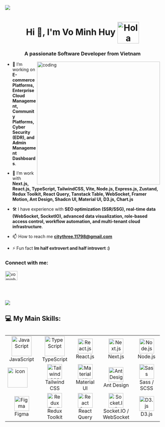 <img src="https://backiee.com/static/wallpapers/1000x563/386745.jpg"/>
<h1 align="center">Hi 👋, I'm Vo Minh Huy <img alt="Hola" height="70px" width="70px" align="center" src="https://c.tenor.com/fYg91qBpDdgAAAAi/bongo-cat-transparent.gif"></img></h1>
<h3 align="center">A passionate Software Developer from Vietnam</h3>
<img align="right" alt="coding" width="400" src="https://notioly.com/wp-content/uploads/2023/06/256.Exploring-The-Globe.png">


- 🔭 I’m  working on **E-commerce Platforms, Enterprise Cloud Management, Community Platforms, Cyber Security (EDR), and Admin Management Dashboards**.

- 🌱 I’m  work with **Next.js, React.js, TypeScript, TailwindCSS, Vite, Node.js, Express.js, Zustand, Redux Toolkit, React Query, Tanstack Table, WebSocket, Framer Motion, Ant Design, Shadcn UI, Material UI, D3.js, Chart.js**

- 🛠 I have experience with **SEO optimization (SSR/SSG), real-time data (WebSocket, SocketIO), advanced data visualization, role-based access control, workflow automation, and multi-tenant cloud infrastructure**.
  
- 📫 How to reach me **citythree.11798@gmail.com**

- ⚡ Fun fact **Im half extrovert and half introvert :)**




<h3 align="left">Connect with me:</h3>
<p align="left">
<a href="https://www.linkedin.com/in/tiroxuki0" target="blank"><img align="center" src="https://raw.githubusercontent.com/rahuldkjain/github-profile-readme-generator/master/src/images/icons/Social/linked-in-alt.svg" alt="vominhhuy" height="30" width="40" /></a>
<!-- <a href="https://instagram.com/ntl_3101" target="blank"><img align="center" src="https://raw.githubusercontent.com/rahuldkjain/github-profile-readme-generator/master/src/images/icons/Social/instagram.svg" alt="ntl_3101" height="30" width="40" /></a> -->
</p>
</br>
</br>
</br>
<img src="https://user-images.githubusercontent.com/73097560/115834477-dbab4500-a447-11eb-908a-139a6edaec5c.gif">

###


###

## 💻 My Main Skills:
<div style="display: flex; align-items: flex-start; align: center">
<table align="center">
    <tr>
        <td align="center" width="200">
            <img src="https://techstack-generator.vercel.app/js-icon.svg" alt="JavaScript" width="65" height="65" />
            <br>JavaScript
        </td>
        <td align="center" width="200">
            <img src="https://techstack-generator.vercel.app/ts-icon.svg" alt="TypeScript" width="65" height="65" />
            <br>TypeScript
        </td>
        <td align="center" width="200">
            <img src="https://techstack-generator.vercel.app/react-icon.svg" width="48" height="48" alt="React.js" />
            <br>React.js
        </td>
        <td align="center" width="200">
            <img src="https://skillicons.dev/icons?i=nextjs" width="48" height="48" alt="Next.js" />
            <br>Next.js
        </td>
        <td align="center" width="200">
            <img src="https://skillicons.dev/icons?i=nodejs" width="48" height="48" alt="Node.js" />
            <br>Node.js
        </td>
    </tr>
    <tr>
      </td>
            <td align="center" width="200">
            <div style="display: flex; align-items: flex-start;"><img src="https://techstack-generator.vercel.app/restapi-icon.svg" alt="icon" width="65" height="65" /></div>
        </td>
        <td align="center" width="200">
            <img src="https://skillicons.dev/icons?i=tailwind" width="48" height="48" alt="Tailwind CSS" />
            <br>Tailwind CSS
        </td>
        <td align="center" width="200">
            <img src="https://skillicons.dev/icons?i=materialui" width="48" height="48" alt="Material UI" />
            <br>Material UI
        </td>
        <td align="center" width="200">
            <img src="https://cdn.simpleicons.org/antdesign/0170FE" width="48" height="48" alt="Ant Design" />
            <br>Ant Design
        </td>
        <td align="center" width="200">
            <img src="https://techstack-generator.vercel.app/sass-icon.svg" width="48" height="48" alt="Sass" />
            <br>Sass / SCSS
        </td>
    </tr>
    <tr>
    <td align="center" width="200">
            <img src="https://skillicons.dev/icons?i=figma" width="48" height="48" alt="Figma" />
            <br>Figma
        </td>
        <td align="center" width="200">
            <img src="https://techstack-generator.vercel.app/redux-icon.svg" width="48" height="48" alt="Redux Toolkit" />
            <br>Redux Toolkit
        </td>
        <td align="center" width="200">
            <img src="https://cdn.simpleicons.org/reactquery/FF4154" width="48" height="48" alt="React Query" />
            <br>React Query
        </td>
        <td align="center" width="200">
            <img src="https://cdn.simpleicons.org/socketdotio/FFFFFF" width="48" height="48" alt="Socket.IO" />
            <br>Socket.IO / WebSocket
        </td>
        <td align="center" width="200">
            <img src="https://cdn.simpleicons.org/d3/F9A03C" width="48" height="48" alt="D3.js" />
            <br>D3.js
        </td>
    </tr>
</table>
<br><br>
</div>



